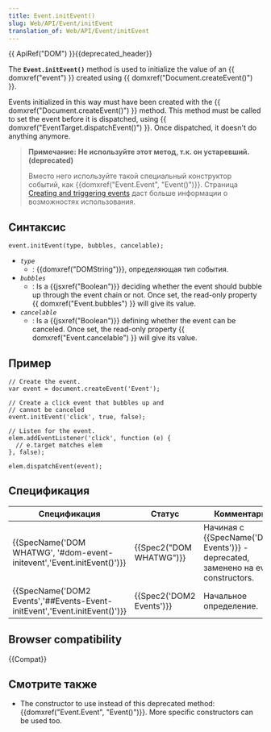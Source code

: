 ```yaml
---
title: Event.initEvent()
slug: Web/API/Event/initEvent
translation_of: Web/API/Event/initEvent
---
```


{{ ApiRef("DOM") }}{{deprecated_header}}

The **`Event.initEvent()`** method is used to initialize the value of an {{ domxref("event") }} created using {{ domxref("Document.createEvent()") }}.

Events initialized in this way must have been created with the {{ domxref("Document.createEvent()") }} method. This method must be called to set the event before it is dispatched, using {{ domxref("EventTarget.dispatchEvent()") }}. Once dispatched, it doesn't do anything anymore.

> **Примечание:** **Не используйте этот метод, т.к. он устаревший. (deprecated)**
>
> Вместо него используйте такой специальный конструктор событий, как {{domxref("Event.Event", "Event()")}}. Страница [Creating and triggering events](/ru/docs/Web/Guide/Events/Creating_and_triggering_events) даст больше информации о возможностях использования.

## Синтаксис

```
event.initEvent(type, bubbles, cancelable);
```

- _`type`_
  - : {{domxref("DOMString")}}, определяющая тип события.
- _`bubbles`_
  - : Is a {{jsxref("Boolean")}} deciding whether the event should bubble up through the event chain or not. Once set, the read-only property {{ domxref("Event.bubbles") }} will give its value.
- _`cancelable`_
  - : Is a {{jsxref("Boolean")}} defining whether the event can be canceled. Once set, the read-only property {{ domxref("Event.cancelable") }} will give its value.

## Пример

```
// Create the event.
var event = document.createEvent('Event');

// Create a click event that bubbles up and
// cannot be canceled
event.initEvent('click', true, false);

// Listen for the event.
elem.addEventListener('click', function (e) {
  // e.target matches elem
}, false);

elem.dispatchEvent(event);
```

## Спецификация

| Спецификация                                                                                         | Статус                           | Комментарий                                                                                  |
| ---------------------------------------------------------------------------------------------------- | -------------------------------- | -------------------------------------------------------------------------------------------- |
| {{SpecName('DOM WHATWG', '#dom-event-initevent','Event.initEvent()')}}         | {{Spec2("DOM WHATWG")}} | Начиная с {{SpecName('DOM2 Events')}} - deprecated, заменено на event constructors. |
| {{SpecName('DOM2 Events','##Events-Event-initEvent','Event.initEvent()')}} | {{Spec2('DOM2 Events')}} | Начальное определение.                                                                       |

## Browser compatibility

{{Compat}}

## Смотрите также

- The constructor to use instead of this deprecated method: {{domxref("Event.Event", "Event()")}}. More specific constructors can be used too.
